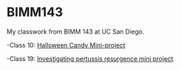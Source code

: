 # BIMM143

My classwork from BIMM 143 at UC San Diego.

-Class 10: [Halloween Candy Mini-project](https://github.com/kmrojas11/bimm143_github/blob/main/Halloween%20Candy%20Mini-Project/Halloween%20Mini-Project/Halloween%20Mini-Project.qmd)

-Class 19: [Investigating pertussis resurgence mini project](https://github.com/kmrojas11/bimm143_github/blob/main/class19/class19.qmd) 

